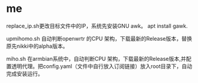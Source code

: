 # me
replace_ip.sh更改目标文件中的IP，系统先安装GNU awk。 apt install gawk.

upmihomo.sh 自动判断openwrtr 的CPU 架构，下载最新的Release版本，替换原先nikki中的alpha版本。

miho.sh 在armbian系统中，自动判断CPU 架构，下载最新的Release版本,并配置透明代理。把config.yaml（文件中自行放入订阅链接）放入root目录下，自动完成安装运行。
